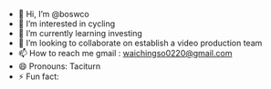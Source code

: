 - 👋 Hi, I’m @boswco
- 👀 I’m interested in cycling
- 🌱 I’m currently learning investing
- 💞️ I’m looking to collaborate on establish a video production team
- 📫 How to reach me gmail : waichingso0220@gmail.com
- 😄 Pronouns: Taciturn
- ⚡ Fun fact: 

<!---
boswco/boswco is a ✨ special ✨ repository because its `README.md` (this file) appears on your GitHub profile.
You can click the Preview link to take a look at your changes.
--->
